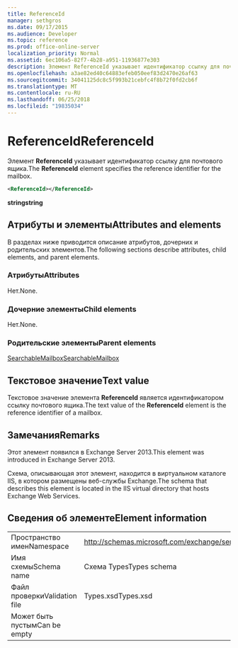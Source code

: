 ```yaml
---
title: ReferenceId
manager: sethgros
ms.date: 09/17/2015
ms.audience: Developer
ms.topic: reference
ms.prod: office-online-server
localization_priority: Normal
ms.assetid: 6ec106a5-82f7-4b28-a951-11936877e303
description: Элемент ReferenceId указывает идентификатор ссылку для почтового ящика.
ms.openlocfilehash: a3ae82ed40c64883efeb050eef83d2470e26af63
ms.sourcegitcommit: 34041125dc8c5f993b21cebfc4f8b72f0fd2cb6f
ms.translationtype: MT
ms.contentlocale: ru-RU
ms.lasthandoff: 06/25/2018
ms.locfileid: "19835034"
---
```

# <a name="referenceid"></a><span data-ttu-id="f0938-103">ReferenceId</span><span class="sxs-lookup"><span data-stu-id="f0938-103">ReferenceId</span></span>

<span data-ttu-id="f0938-104">Элемент **ReferenceId** указывает идентификатор ссылку для почтового ящика.</span><span class="sxs-lookup"><span data-stu-id="f0938-104">The **ReferenceId** element specifies the reference identifier for the mailbox.</span></span> 
  
```XML
<ReferenceId></ReferenceId>
```

 <span data-ttu-id="f0938-105">**string**</span><span class="sxs-lookup"><span data-stu-id="f0938-105">**string**</span></span>
## <a name="attributes-and-elements"></a><span data-ttu-id="f0938-106">Атрибуты и элементы</span><span class="sxs-lookup"><span data-stu-id="f0938-106">Attributes and elements</span></span>

<span data-ttu-id="f0938-107">В разделах ниже приводится описание атрибутов, дочерних и родительских элементов.</span><span class="sxs-lookup"><span data-stu-id="f0938-107">The following sections describe attributes, child elements, and parent elements.</span></span>
  
### <a name="attributes"></a><span data-ttu-id="f0938-108">Атрибуты</span><span class="sxs-lookup"><span data-stu-id="f0938-108">Attributes</span></span>

<span data-ttu-id="f0938-109">Нет.</span><span class="sxs-lookup"><span data-stu-id="f0938-109">None.</span></span>
  
### <a name="child-elements"></a><span data-ttu-id="f0938-110">Дочерние элементы</span><span class="sxs-lookup"><span data-stu-id="f0938-110">Child elements</span></span>

<span data-ttu-id="f0938-111">Нет.</span><span class="sxs-lookup"><span data-stu-id="f0938-111">None.</span></span>
  
### <a name="parent-elements"></a><span data-ttu-id="f0938-112">Родительские элементы</span><span class="sxs-lookup"><span data-stu-id="f0938-112">Parent elements</span></span>

[<span data-ttu-id="f0938-113">SearchableMailbox</span><span class="sxs-lookup"><span data-stu-id="f0938-113">SearchableMailbox</span></span>](searchablemailbox.md)
  
## <a name="text-value"></a><span data-ttu-id="f0938-114">Текстовое значение</span><span class="sxs-lookup"><span data-stu-id="f0938-114">Text value</span></span>

<span data-ttu-id="f0938-115">Текстовое значение элемента **ReferenceId** является идентификатором ссылку почтового ящика.</span><span class="sxs-lookup"><span data-stu-id="f0938-115">The text value of the **ReferenceId** element is the reference identifier of a mailbox.</span></span> 
  
## <a name="remarks"></a><span data-ttu-id="f0938-116">Замечания</span><span class="sxs-lookup"><span data-stu-id="f0938-116">Remarks</span></span>

<span data-ttu-id="f0938-117">Этот элемент появился в Exchange Server 2013.</span><span class="sxs-lookup"><span data-stu-id="f0938-117">This element was introduced in Exchange Server 2013.</span></span>
  
<span data-ttu-id="f0938-118">Схема, описывающая этот элемент, находится в виртуальном каталоге IIS, в котором размещены веб-службы Exchange.</span><span class="sxs-lookup"><span data-stu-id="f0938-118">The schema that describes this element is located in the IIS virtual directory that hosts Exchange Web Services.</span></span>
  
## <a name="element-information"></a><span data-ttu-id="f0938-119">Сведения об элементе</span><span class="sxs-lookup"><span data-stu-id="f0938-119">Element information</span></span>

|||
|:-----|:-----|
|<span data-ttu-id="f0938-120">Пространство имен</span><span class="sxs-lookup"><span data-stu-id="f0938-120">Namespace</span></span>  <br/> |http://schemas.microsoft.com/exchange/services/2006/types  <br/> |
|<span data-ttu-id="f0938-121">Имя схемы</span><span class="sxs-lookup"><span data-stu-id="f0938-121">Schema name</span></span>  <br/> |<span data-ttu-id="f0938-122">Схема Types</span><span class="sxs-lookup"><span data-stu-id="f0938-122">Types schema</span></span>  <br/> |
|<span data-ttu-id="f0938-123">Файл проверки</span><span class="sxs-lookup"><span data-stu-id="f0938-123">Validation file</span></span>  <br/> |<span data-ttu-id="f0938-124">Types.xsd</span><span class="sxs-lookup"><span data-stu-id="f0938-124">Types.xsd</span></span>  <br/> |
|<span data-ttu-id="f0938-125">Может быть пустым</span><span class="sxs-lookup"><span data-stu-id="f0938-125">Can be empty</span></span>  <br/> ||
   

